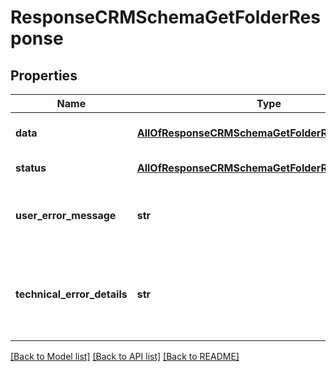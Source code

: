 # ResponseCRMSchemaGetFolderResponse

## Properties
Name | Type | Description | Notes
------------ | ------------- | ------------- | -------------
**data** | [**AllOfResponseCRMSchemaGetFolderResponseData**](AllOfResponseCRMSchemaGetFolderResponseData.md) | API specific response data | [optional] 
**status** | [**AllOfResponseCRMSchemaGetFolderResponseStatus**](AllOfResponseCRMSchemaGetFolderResponseStatus.md) | Response status | [optional] 
**user_error_message** | **str** | Error message, in a user readable format | [optional] 
**technical_error_details** | **str** | Technical error details, let us know if you received this. | [optional] 

[[Back to Model list]](../README.md#documentation-for-models) [[Back to API list]](../README.md#documentation-for-api-endpoints) [[Back to README]](../README.md)

